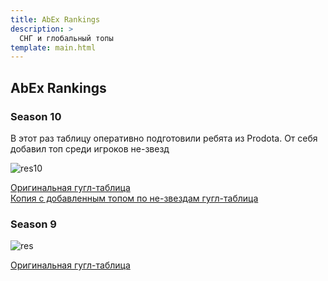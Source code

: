 ```yaml
---
title: AbEx Rankings
description: >
  СНГ и глобальный топы
template: main.html
---
```

## AbEx Rankings

### Season 10

В этот раз таблицу оперативно подготовили ребята из Prodota.
От себя добавил топ среди игроков не-звезд

![res10](https://cdn.discordapp.com/attachments/976976670345035796/1133814016217722952/image.png)

[Оригинальная гугл-таблица](https://docs.google.com/spreadsheets/d/1OBk6A7DH1hI2gPuvFBJiBUl1K6IGUonnTUB_E4i2im8/edit#gid=1245827945)  
[Копия с добавленным топом по не-звездам гугл-таблица](https://docs.google.com/spreadsheets/d/13p-cVBBlqno1hk0NKobVwrF9Tfk21u2F3JJaGQ5CZmM/edit?usp=sharing)

### Season 9

![res](../assets/images/top/aes9rurank.jpg)

[Оригинальная гугл-таблица](https://docs.google.com/spreadsheets/d/1hsh9Ve9JvRZlpoZem0DYcFEJO6UIcn5wFlsLRgvrce4/edit#gid=0)
